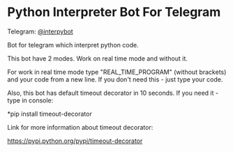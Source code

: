 # Python Interpreter Bot For Telegram

Telegram: [@interpybot](https://storebot.me/bot/interpybot)

Bot for telegram which interpret python code.

This bot have 2 modes. Work on real time mode and without it. 

For work in real time mode type "REAL_TIME_PROGRAM" (without brackets) and your code from a new line. If you don't need this - just type your code.

Also, this bot has default timeout decorator in 10 seconds. If you need it - type in console:

*pip install timeout-decorator

Link for more information about timeout decorator:

https://pypi.python.org/pypi/timeout-decorator
